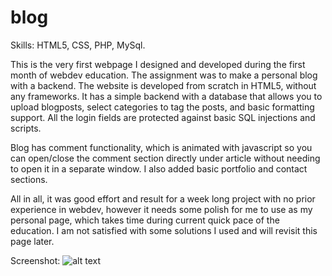 blog
====
Skills: HTML5, CSS, PHP, MySql.

This is the very first webpage I designed and developed during the first month of webdev education. The assignment was to make a personal blog with a backend. The website is developed from scratch in HTML5, without any frameworks. It has a simple backend with a database that allows you to upload blogposts, select categories to tag the posts, and basic formatting support. All the login fields are protected against basic SQL injections and scripts. 

Blog has comment functionality, which is animated with javascript so you can open/close the comment section directly under article without needing to open it in a separate window. I also added basic portfolio and contact sections. 

All in all, it was good effort and result for a week long project with no prior experience in webdev, however it needs some polish for me to use as my personal page, which takes time during current quick pace of the education. I am not satisfied with some solutions I used and will revisit this page later.

Screenshot: 
![alt text](http://i.imgur.com/MZx3sRe.png)

